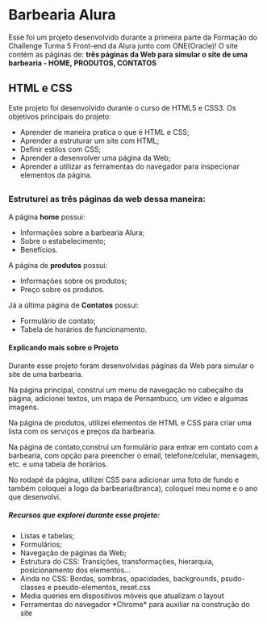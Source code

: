 # Barbearia Alura 

Esse foi um projeto desenvolvido durante a primeira parte da Formação do Challenge Turma 5 Front-end da Alura junto com ONE(Oracle)! 
O site contém as páginas de: <strong>três páginas da Web para simular o site de uma barbearia - HOME, PRODUTOS, CONTATOS</strong>

## HTML e CSS
Este projeto foi desenvolvido durante o curso de HTML5 e CSS3. Os objetivos principais do projeto:
- Aprender de maneira pratica o que é HTML e CSS;
- Aprender a estruturar um site com HTML;
- Definir estilos com CSS;
- Aprender a desenvolver uma página da Web;
- Aprender a utilizar as ferramentas do navegador para inspecionar elementos da página.

##

### Estruturei as três páginas da web dessa maneira: 
A página <strong>home</strong> possui: 
<ul>
  <li>Informações sobre a barbearia Alura;</li>
  <li>Sobre o estabelecimento;</li>
  <li>Benefícios.</li>
</ul>
A página de <strong>produtos</strong> possui:
<ul>
  <li>Informações sobre os produtos;</li>
  <li>Preço sobre os produtos.</li>
</ul>
Já a última página de <strong>Contatos</strong> possui:
<ul>
  <li>Formulário de contato;</li>
  <li>Tabela de horários de funcionamento.</li>
</ul>


#### Explicando mais sobre o Projeto

Durante esse projeto foram desenvolvidas páginas da Web para simular o site de uma barbearia.

Na página principal, construí um menu de navegação no cabeçalho da página, adicionei textos, um mapa de Pernambuco, um vídeo e algumas imagens.

Na página de produtos, utilizei elementos de HTML e CSS para criar uma lista com os serviços e preços da barbearia.

Na página de contato,construi um formulário para entrar em contato com a barbearia, com opção para preencher o email, telefone/celular, mensagem, etc. e uma tabela de horários.

No rodapé da página, utilizei CSS para adicionar uma foto de fundo e também coloquei a logo da barbearia(branca), coloquei meu nome e o ano que desenvolvi.

##### Recursos que explorei durante esse projeto: 
<ul>
  <li>Listas e tabelas;</li>
  <li>Formulários;</li>
  <li>Navegação de páginas da Web;</li>
  <li>Estrutura do CSS: Transições, transformações, hierarquia, posicionamento dos elementos...</li>
  <li> Ainda no CSS: Bordas, sombras, opacidades, backgrounds, psudo-classes e pseudo-elementos, reset.css</li>
  <li>Media queries em dispositivos móveis que atualizam o layout</li>
  <li>Ferramentas do navegador *Chrome* para auxiliar na construção do site </li>
</ul>

